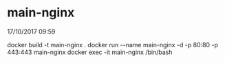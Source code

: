 # main-nginx
17/10/2017 09:59


docker build -t main-nginx .
docker run --name main-nginx -d -p 80:80 -p 443:443 main-nginx
docker exec -it main-nginx /bin/bash
